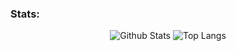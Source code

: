 


<!---
Nyae44/Nyae44 is a ✨ special ✨ repository because its `README.md` (this file) appears on your GitHub profile.
You can click the Preview link to take a look at your changes.
--->
### Stats:

<div id='stats' align='center'>
  
  <!-- [![Top Langs](https://github-readme-stats.vercel.app/api/top-langs/?username=nyae44&layout=compact)](https://github.com/nyae44/github-readme-stats) -->
  
![Github Stats](https://github-readme-stats.vercel.app/api?username=nyae44&count_private=true&show_icons=true&include_all_commits=false)
![Top Langs](https://github-readme-stats.vercel.app/api/top-langs/?username=nyae44&hide=TeX&layout=compact)

</div>
